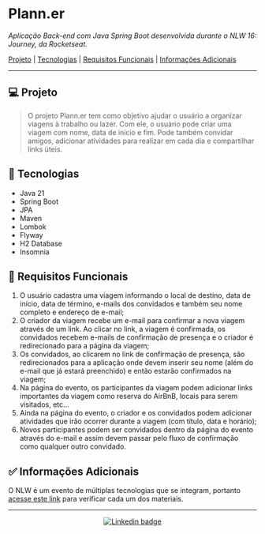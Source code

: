 # Plann.er

_Aplicação Back-end com Java Spring Boot desenvolvida durante o NLW 16: Journey, da Rocketseat._


[Projeto](#-projeto) | [Tecnologias](#-tecnologias) | [Requisitos Funcionais](#-requisitos-funcionais) | [Informações Adicionais](#-informações-adicionais)

---

## 💻 Projeto

> O projeto Plann.er tem como objetivo ajudar o usuário a organizar viagens à trabalho ou lazer. 
> Com ele, o usuário pode criar uma viagem com nome, data de início e fim.
> Pode também convidar amigos, adicionar atividades para realizar em cada dia e compartilhar links úteis.

## 🚀 Tecnologias

- Java 21
- Spring Boot
- JPA
- Maven
- Lombok
- Flyway
- H2 Database
- Insomnia

## 🎯 Requisitos Funcionais

1. O usuário cadastra uma viagem informando o local de destino, data de início, data de término, e-mails dos convidados e também seu nome completo e endereço de e-mail;
2. O criador da viagem recebe um e-mail para confirmar a nova viagem através de um link. Ao clicar no link, a viagem é confirmada, os convidados recebem e-mails de confirmação de presença e o criador é redirecionado para a página da viagem;
3. Os convidados, ao clicarem no link de confirmação de presença, são redirecionados para a aplicação onde devem inserir seu nome (além do e-mail que já estará preenchido) e então estarão confirmados na viagem;
4. Na página do evento, os participantes da viagem podem adicionar links importantes da viagem como reserva do AirBnB, locais para serem visitados, etc...
5. Ainda na página do evento, o criador e os convidados podem adicionar atividades que irão ocorrer durante a viagem (com título, data e horário);
6. Novos participantes podem ser convidados dentro da página do evento através do e-mail e assim devem passar pelo fluxo de confirmação como qualquer outro convidado.

## ✅ Informações Adicionais

O NLW é um evento de múltiplas tecnologias que se integram, portanto [acesse este link](https://efficient-sloth-d85.notion.site/NLW-16-Journey-013b69ad79894122824abd76bc0dab9b) para verificar cada um dos materiais.   

---

<p align="center">
    <a href="https://www.linkedin.com/in/barbaragmmecabo/" target="_blank">
        <img alt="Linkedin badge" src="https://img.shields.io/badge/LinkedIn-0077B5?style=for-the-badge&logo=linkedin&logoColor=white">
    </a>
</p>
